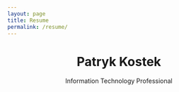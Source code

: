 ```yaml
---
layout: page
title: Resume
permalink: /resume/
---
```

<html>
<body>
    <center>
        <h1>Patryk Kostek</h1>
        Information Technology Professional
        <object data="../assets/pdf/Resume.pdf" width="1000" height="1000" type='application/pdf'></object>
    </center>
</body>
</html>